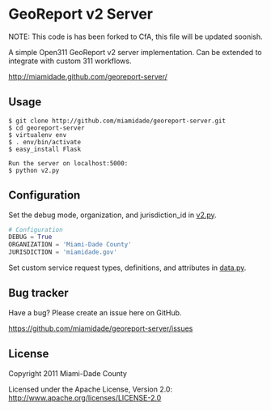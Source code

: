 GeoReport v2 Server
===================


NOTE: This code is has been forked to CfA, this file will be updated soonish.

A simple Open311 GeoReport v2 server implementation.  Can be extended to integrate with custom 311 workflows.

http://miamidade.github.com/georeport-server/

Usage
-----
```
$ git clone http://github.com/miamidade/georeport-server.git
$ cd georeport-server
$ virtualenv env
$ . env/bin/activate
$ easy_install Flask

Run the server on localhost:5000:
$ python v2.py
```


Configuration
-------------

Set the debug mode, organization, and jurisdiction_id in [v2.py](https://github.com/miamidade/georeport-server/blob/master/v2.py).

```python
# Configuration
DEBUG = True
ORGANIZATION = 'Miami-Dade County'
JURISDICTION = 'miamidade.gov'
```

Set custom service request types, definitions, and attributes in [data.py](https://github.com/miamidade/georeport-server/blob/master/data.py).


Bug tracker
-----------

Have a bug? Please create an issue here on GitHub.

https://github.com/miamidade/georeport-server/issues


License
-------

Copyright 2011 Miami-Dade County

Licensed under the Apache License, Version 2.0: http://www.apache.org/licenses/LICENSE-2.0
